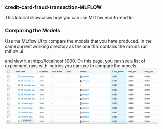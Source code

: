 ### credit-card-fraud-transaction-MLFLOW

This tutorial showcases how you can use MLflow end-to-end to:


###  Comparing the Models
Use the MLflow UI to compare the models that you have produced. In the same current working directory as the one that contains the mlruns run:
mlflow ui

and view it at http://localhost:5000.
On this page, you can see a list of experiment runs with metrics you can use to compare the models.
![alt text](https://github.com/shosseini811/credit-card-fraud-transaction-MLFLOW/blob/e64dcc2869866fa447387d5181081d2e13522e82/multiple_runs.png)





